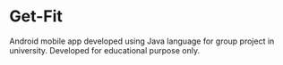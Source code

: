 # Get-Fit

Android mobile app developed using Java language for group project in university. Developed for educational purpose only.
